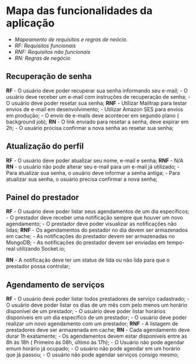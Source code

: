 # Mapa das funcionalidades da aplicação
  - *Mapeamento de requisitos e regras de neócio.*
  - *RF: Requisitos funcionais*
  - *RNF: Requisitos não funcionais*
  - *RN: Regras de negócio*

## Recuperação de senha
  **RF**
    - O usuário deve poder recuperar sua senha informando seu e-mail;
    - O usuário deve receber um e-mail com instruções de recuperação de senha;
    - O usuário deve poder resetar sua senha;
  **RNF**
    - Utilizar Mailtrap para testar envios de e-mail em desenvolvimento;
    - Utilizar Amazon SES para envios em produção;
    - O envio de e-mails deve acontecer em segundo plano ( background job);
  **RN**
    - O link enviado para resetar a senha, deve expirar em 2h;
    - O usuário procisa confirmar a nova senha ao resetar sua senha;

## Atualização do perfil
  **RF**
    - O usuário deve poder atualizar seu nome, e-mail e senha;
  **RNF**
    - N/A
  **RN**
    - o usuário não pode alterar seu e-mail para um e-mail já utilizado;
    - Para atualizar sua senha, o usuário deve informar a senha antiga;
    - Para atualizar sua senha, o usuário precisa confirmar a nova senha;

## Painel do prestador
  **RF**
    - O usuário deve poder listar seus agendamentos de um dia específicos;
    - O prestador deve receber uma notificação sempre que houver um novo agendamento;
    - O prestador deve poder visualizar as notificações não lidas;
  **RNF**
    - Os agendamentos do pestador no dia devem ser armazenados em cache;
    - As notificações do prestador devem ser armazenadas no MongoDB;
    - As notificações do prestador devem ser enviadas em tempo-real utilizando Socket.io;

  **RN**
    - A notificação deve ter um status de lida ou não lida para que o prestador possa controlar;

## Agendamento de serviços
  **RF**
    - O usuário deve poder listar todos prestadores de serviço cadastrado;
    - O usuário deve poder listar os dias de um mês com pelo menos um horário disponível de um prestador;
    - O usuário deve poder listar horários disponíveis em um dia específico de um prestador;
    - O usuário deve poder realizar um novo agendamento com um prestador;
  **RNF**
    - A listagem de prestadores deve ser armazenada em cache;
  **RN**
    - Cada agendamento deve durar 1h exatamente;
    - Os agendamentos devem estar disponíveis entre as 8h às 18h ( Primeiro ás 08h, último às 17h);
    - O Usuário não pode agendar emum horário já ocupado;
    - O usuário não pode agendar em um horário que já passou;
    - O usuário não pode agendar serviços consigo mesmo;


